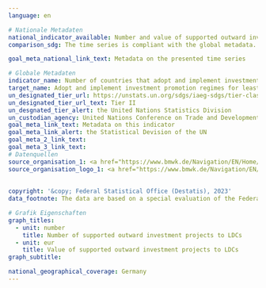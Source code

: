 ```yaml
---
language: en    

# Nationale Metadaten    
national_indicator_available: Number and value of supported outward investment projects to LDCs    
comparison_sdg: The time series is compliant with the global metadata.    

goal_meta_national_link_text: Metadata on the presented time series    

# Globale Metadaten    
indicator_name: Number of countries that adopt and implement investment promotion regimes for developing countries, including the least developed countries    
target_name: Adopt and implement investment promotion regimes for least developed countries    
un_designated_tier_url: https://unstats.un.org/sdgs/iaeg-sdgs/tier-classification/    
un_designated_tier_url_text: Tier II    
un_desgnated_tier_alert: the United Nations Statistics Division    
un_custodian_agency: United Nations Conference on Trade and Development (UNCTAD)    
goal_meta_link_text: Metadata on this indicator    
goal_meta_link_alert: the Statistical Devision of the UN    
goal_meta_2_link_text:     
goal_meta_3_link_text:         
# Datenquellen
source_organisation_1: <a href="https://www.bmwk.de/Navigation/EN/Home/home.html" target="_blank" onclick="return confirm_alert('the Federal Ministry for Economic Affairs and Climate Action','En');"> Federal Ministry for Economic Affairs and Climate Action </a>
source_organisation_logo_1: <a href="https://www.bmwk.de/Navigation/EN/Home/home.html" target="_blank" onclick="return confirm_alert('the Federal Ministry for Economic Affairs and Climate Action','En');"><img src="https://sdg-indikatoren.de/public/OrgImgEn/bmwk.png" alt="Logo bmwk" style="height:60px; width:148px"/></a>
    
    
copyright: '&copy; Federal Statistical Office (Destatis), 2023'    
data_footnote: The data are based on a special evaluation of the Federal Ministry of Economic Affairs and Climate Action and are not publicly available.    

# Grafik Eigenschaften    
graph_titles:
  - unit: number
    title: Number of supported outward investment projects to LDCs
  - unit: eur
    title: Value of supported outward investment projects to LDCs
graph_subtitle:     

national_geographical_coverage: Germany    
---
```


<span></span>